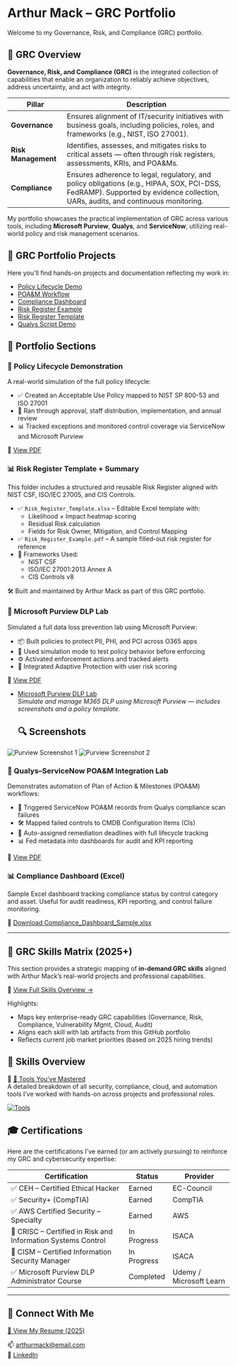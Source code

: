# Arthur Mack – GRC Portfolio

Welcome to my Governance, Risk, and Compliance (GRC) portfolio.  

## 🧭 GRC Overview

**Governance, Risk, and Compliance (GRC)** is the integrated collection of capabilities that enable an organization to reliably achieve objectives, address uncertainty, and act with integrity.

| Pillar | Description |
|--------|-------------|
| **Governance** | Ensures alignment of IT/security initiatives with business goals, including policies, roles, and frameworks (e.g., NIST, ISO 27001). |
| **Risk Management** | Identifies, assesses, and mitigates risks to critical assets — often through risk registers, assessments, KRIs, and POA&Ms. |
| **Compliance** | Ensures adherence to legal, regulatory, and policy obligations (e.g., HIPAA, SOX, PCI-DSS, FedRAMP). Supported by evidence collection, UARs, audits, and continuous monitoring. |

My portfolio showcases the practical implementation of GRC across various tools, including **Microsoft Purview**, **Qualys**, and **ServiceNow**, utilizing real-world policy and risk management scenarios.

## 📁 GRC Portfolio Projects

Here you'll find hands-on projects and documentation reflecting my work in:

- [Policy Lifecycle Demo](./policy-lifecycle/Policy_Lifecycle_Demo.md)
- [POA&M Workflow](./qualys-servicenow-lab/POAM_Workflow_Example.md)
- [Compliance Dashboard](./dashboards/Compliance_Dashboard_Sample.md)
- [Risk Register Example](./risk-register/Risk_Register_Example.md)
- [Risk Register Template](./risk-register/Risk_Register_Template.md)
- [Qualys Script Demo](./qualys-servicenow-lab/Script_Demo.md)


## 📂 Portfolio Sections

### 📄 Policy Lifecycle Demonstration

A real-world simulation of the full policy lifecycle:
- ✅ Created an Acceptable Use Policy mapped to NIST SP 800-53 and ISO 27001
- 🔄 Ran through approval, staff distribution, implementation, and annual review
- 📊 Tracked exceptions and monitored control coverage via ServiceNow and Microsoft Purview

📁 [View PDF](https://github.com/user-attachments/files/20845119/Policy_Lifecycle_Demo.pdf)
 
### 📊 Risk Register Template + Summary

This folder includes a structured and reusable Risk Register aligned with NIST CSF, ISO/IEC 27005, and CIS Controls.

- ✅ `Risk_Register_Template.xlsx` – Editable Excel template with:
  - Likelihood × Impact heatmap scoring
  - Residual Risk calculation
  - Fields for Risk Owner, Mitigation, and Control Mapping
- ✅ `Risk_Register_Example.pdf` – A sample filled-out risk register for reference
- 🔐 Frameworks Used:
  - NIST CSF
  - ISO/IEC 27001:2013 Annex A
  - CIS Controls v8

🛠 Built and maintained by Arthur Mack as part of this GRC portfolio.

### 🔐 Microsoft Purview DLP Lab

Simulated a full data loss prevention lab using Microsoft Purview:
- 📦 Built policies to protect PII, PHI, and PCI across O365 apps
- 🧪 Used simulation mode to test policy behavior before enforcing
- ⚙️ Activated enforcement actions and tracked alerts
- 🎯 Integrated Adaptive Protection with user risk scoring

📁 [View PDF](./purview-lab/Microsoft_Purview_DLP_Lab.pdf)

- [Microsoft Purview DLP Lab](./purview-lab/Microsoft_Purview_DLP_Lab.md)  
  _Simulate and manage M365 DLP using Microsoft Purview — includes screenshots and a policy template._

  ## 🔍 Screenshots

![Purview Screenshot 1](./Purview_Screenshot_1.png)
![Purview Screenshot 2](./Purview_Screenshot_2.png)

### 🤝 Qualys–ServiceNow POA&M Integration Lab

Demonstrates automation of Plan of Action & Milestones (POA&M) workflows:
- 🔗 Triggered ServiceNow POA&M records from Qualys compliance scan failures
- 🛠 Mapped failed controls to CMDB Configuration Items (CIs)
- 🔄 Auto-assigned remediation deadlines with full lifecycle tracking
- 📊 Fed metadata into dashboards for audit and KPI reporting

📁 [View PDF](./qualys-servicenow-lab/Qualys_ServiceNow_POAM_Lab.pdf)

### 📊 Compliance Dashboard (Excel)

Sample Excel dashboard tracking compliance status by control category and asset. Useful for audit readiness, KPI reporting, and control failure monitoring.

📁 [Download Compliance_Dashboard_Sample.xlsx](https://github.com/user-attachments/files/20845198/Compliance_Dashboard_Sample.xlsx)

---

## 💼 GRC Skills Matrix (2025+)

This section provides a strategic mapping of **in-demand GRC skills** aligned with Arthur Mack’s real-world projects and professional capabilities.

📄 [View Full Skills Overview →](./GRC_Skills_Overview.md)

Highlights:
- Maps key enterprise-ready GRC capabilities (Governance, Risk, Compliance, Vulnerability Mgmt, Cloud, Audit)
- Aligns each skill with lab artifacts from this GitHub portfolio
- Reflects current job market priorities (based on 2025 hiring trends)

## 💼 Skills Overview

📄 [🧰 Tools You’ve Mastered](./tools-mastered.md)  
A detailed breakdown of all security, compliance, cloud, and automation tools I’ve worked with hands-on across projects and professional roles.

[![Tools](https://img.shields.io/badge/Tools-Mastered-blue)](./tools-mastered.md)

## 🎓 Certifications

Here are the certifications I've earned (or am actively pursuing) to reinforce my GRC and cybersecurity expertise:

| Certification | Status | Provider |
|---------------|--------|----------|
| ✅ CEH – Certified Ethical Hacker | Earned | EC-Council |
| ✅ Security+ (CompTIA) | Earned | CompTIA |
| ✅ AWS Certified Security – Specialty | Earned | AWS |
| 🔄 CRISC – Certified in Risk and Information Systems Control | In Progress | ISACA |
| 🔄 CISM – Certified Information Security Manager | In Progress | ISACA |
| ✅ Microsoft Purview DLP Administrator Course | Completed | Udemy / Microsoft Learn |


---

## 🔗 Connect With Me

[📄 View My Resume (2025)](./Arthur_Mack_Resume_2025.md)

📫 arthurmack@email.com  
🔗 [LinkedIn](https://www.linkedin.com/in/arthur-m-24a2a81ba/)
